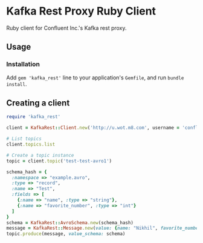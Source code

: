 # Kafka Rest Proxy Ruby Client

Ruby client for Confluent Inc.'s Kafka rest proxy.

## Usage

### Installation

Add `gem 'kafka_rest'` line to your application's `Gemfile`, and run `bundle install`.

## Creating a client

```ruby
require 'kafka_rest'

client = KafkaRest::Client.new('http://u.wot.m8.com', username = 'confluent', password = 'u wot m8', 'Host' => '/kafka-utils/confluent-rest-proxy')

# List topics
client.topics.list

# Create a topic instance
topic = client.topic('test-test-avro1')

schema_hash = {
  :namespace => "example.avro",
  :type => "record",
  :name => "Test",
  :fields => [
    {:name => "name", :type => "string"},
    {:name => "favorite_number", :type => "int"}
  ]
}
schema = KafkaRest::AvroSchema.new(schema_hash)
message = KafkaRest::Message.new(value: {name: "Nikhil", favorite_number: 2})
topic.produce(message, value_schema: schema)
```
